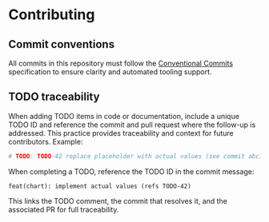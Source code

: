# Contributing

## Commit conventions

All commits in this repository must follow the [Conventional Commits](https://www.conventionalcommits.org/) specification to ensure clarity and automated tooling support.

## TODO traceability

When adding TODO items in code or documentation, include a unique TODO ID and reference the commit and pull request where the follow-up is addressed. This practice provides traceability and context for future contributors. Example:

```yaml
# TODO: TODO-42 replace placeholder with actual values (see commit abc1234, PR #56)
```

When completing a TODO, reference the TODO ID in the commit message:

```
feat(chart): implement actual values (refs TODO-42)
```

This links the TODO comment, the commit that resolves it, and the associated PR for full traceability.
